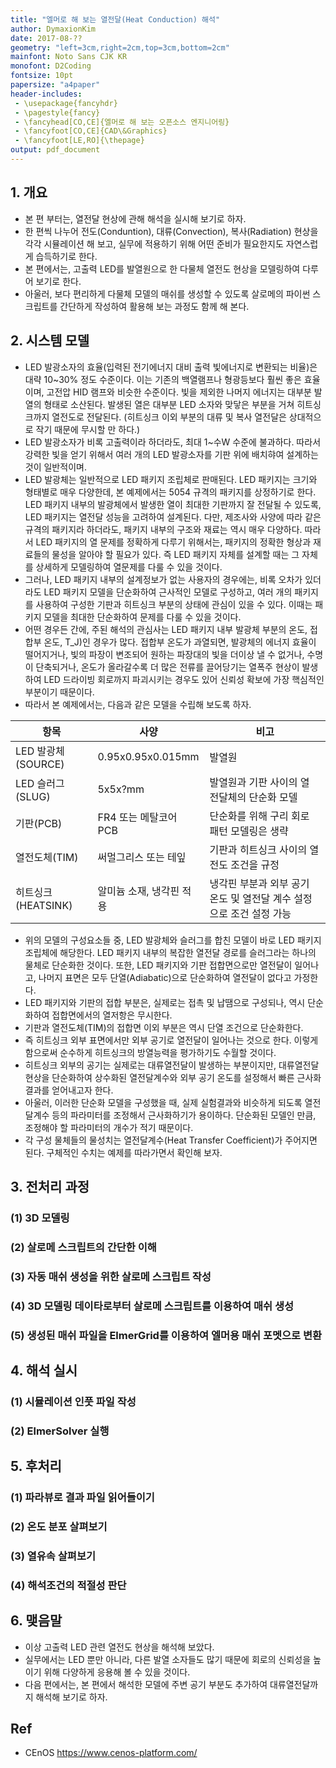 ```yaml
---
title: "엘머로 해 보는 열전달(Heat Conduction) 해석"
author: DymaxionKim
date: 2017-08-??
geometry: "left=3cm,right=2cm,top=3cm,bottom=2cm"
mainfont: Noto Sans CJK KR
monofont: D2Coding
fontsize: 10pt
papersize: "a4paper"
header-includes:
 - \usepackage{fancyhdr}
 - \pagestyle{fancy}
 - \fancyhead[CO,CE]{엘머로 해 보는 오픈소스 엔지니어링}
 - \fancyfoot[CO,CE]{CAD\&Graphics}
 - \fancyfoot[LE,RO]{\thepage}
output: pdf_document
---
```


## 1. 개요
* 본 편 부터는, 열전달 현상에 관해 해석을 실시해 보기로 하자.
* 한 편씩 나누어 전도(Conduntion), 대류(Convection), 복사(Radiation) 현상을 각각 시뮬레이션 해 보고, 실무에 적용하기 위해 어떤 준비가 필요한지도 자연스럽게 습득하기로 한다.
* 본 편에서는, 고출력 LED를 발열원으로 한 다물체 열전도 현상을 모델링하여 다루어 보기로 한다.
* 아울러, 보다 편리하게 다물체 모델의 매쉬를 생성할 수 있도록 살로메의 파이썬 스크립트를 간단하게 작성하여 활용해 보는 과정도 함께 해 본다.


## 2. 시스템 모델
* LED 발광소자의 효율(입력된 전기에너지 대비 출력 빛에너지로 변환되는 비율)은 대략 10~30% 정도 수준이다.  이는 기존의 백열램프나 형광등보다 훨씬 좋은 효율이며, 고전압 HID 램프와 비슷한 수준이다.  빛을 제외한 나머지 에너지는 대부분 발열의 형태로 소산된다.  발생된 열은 대부분 LED 소자와 맞닿은 부분을 거쳐 히트싱크까지 열전도로 전달된다. (히트싱크 이외 부분의 대류 및 복사 열전달은 상대적으로 작기 때문에 무시할 만 하다.)
* LED 발광소자가 비록 고출력이라 하더라도, 최대 1~수W 수준에 불과하다.  따라서 강력한 빛을 얻기 위해서 여러 개의 LED 발광소자를 기판 위에 배치햐여 설계하는 것이 일반적이며.
* LED 발광체는 일반적으로 LED 패키지 조립체로 판매된다.  LED 패키지는 크기와 형태별로 매우 다양한데, 본 예제에서는 5054 규격의 패키지를 상정하기로 한다.  LED 패키지 내부의 발광체에서 발생한 열이 최대한 기판까지 잘 전달될 수 있도록, LED 패키지는 열전달 성능을 고려하여 설계된다.  다만, 제조사와 사양에 따라 같은 규격의 패키지라 하더라도, 패키지 내부의 구조와 재료는 역시 매우 다양하다.  따라서 LED 패키지의 열 문제를 정확하게 다루기 위해서는, 패키지의 정확한 형상과 재료들의 물성을 알아야 할 필요가 있다.  즉 LED 패키지 자체를 설계할 때는 그 자체를 상세하게 모델링하여 열문제를 다룰 수 있을 것이다.
* 그러나, LED 패키지 내부의 설계정보가 없는 사용자의 경우에는, 비록 오차가 있더라도 LED 패키지 모델을 단순화하여 근사적인 모델로 구성하고, 여러 개의 패키지를 사용하여 구성한 기판과 히트싱크 부분의 상태에 관심이 있을 수 있다.  이때는 패키지 모델을 최대한 단순화하여 문제를 다룰 수 있을 것이다.
* 어떤 경우든 간에, 주된 해석의 관심사는 LED 패키지 내부 발광체 부분의 온도, 접합부 온도, T_J)인 경우가 많다.  접합부 온도가 과열되면, 발광체의 에너지 효율이 떨어지거나, 빛의 파장이 변조되어 원하는 파장대의 빛을 더이상 낼 수 없거나, 수명이 단축되거나, 온도가 올라갈수록 더 많은 전류를 끌어당기는 열폭주 현상이 발생하여 LED 드라이빙 회로까지 파괴시키는 경우도 있어 신뢰성 확보에 가장 핵심적인 부분이기 때문이다.
* 따라서 본 예제에서는, 다음과 같은 모델을 수립해 보도록 하자.

|항목             |사양                |비고                                   |
|----------------|-------------------|--------------------------------------|
|LED 발광체(SOURCE)|0.95x0.95x0.015mm  |발열원                                 |
|LED 슬러그(SLUG)  |5x5x?mm            |발열원과 기판 사이의 열 전달체의 단순화 모델   |
|기판(PCB)        |FR4 또는 메탈코어 PCB |단순화를 위해 구리 회로 패턴 모델링은 생략    |
|열전도체(TIM)     |써멀그리스 또는 테잎    |기판과 히트싱크 사이의 열전도 조건을 규정     |
|히트싱크(HEATSINK)|알미늄 소재, 냉각핀 적용|냉각핀 부분과 외부 공기 온도 및 열전달 계수 설정으로 조건 설정 가능|

* 위의 모델의 구성요소들 중, LED 발광체와 슬러그를 합친 모델이 바로 LED 패키지 조립체에 해당한다.  LED 패키지 내부의 복잡한 열전달 경로를 슬러그라는 하나의 물체로 단순화한 것이다.  또한, LED 패키지와 기판 접합면으로만 열전달이 일어나고, 나머지 표면은 모두 단열(Adiabatic)으로 단순화하여 열전달이 없다고 가정한다.
* LED 패키지와 기판의 접합 부분은, 실제로는 접촉 및 납땜으로 구성되나, 역시 단순화하여 접합면에서의 열저항은 무시한다.
* 기판과 열전도체(TIM)의 접합면 이외 부분은 역시 단열 조건으로 단순화한다.
* 즉 히트싱크 외부 표면에서만 외부 공기로 열전달이 일어나는 것으로 한다.  이렇게 함으로써 순수하게 히트싱크의 방열능력을 평가하기도 수월할 것이다.
* 히트싱크 외부의 공기는 실제로는 대류열전달이 발생하는 부분이지만, 대류열전달 현상을 단순화하여 상수화된 열전달계수와 외부 공기 온도를 설정해서 빠른 근사화 결과를 얻어내고자 한다.
* 아울러, 이러한 단순화 모델을 구성했을 때, 실제 실험결과와 비슷하게 되도록 열전달계수 등의 파라미터를 조정해서 근사화하기가 용이하다.  단순화된 모델인 만큼, 조정해야 할 파라미터의 개수가 적기 때문이다.
* 각 구성 물체들의 물성치는 열전달계수(Heat Transfer Coefficient)가 주어지면 된다.  구체적인 수치는 예제를 따라가면서 확인해 보자.


## 3. 전처리 과정

### (1) 3D 모델링

### (2) 살로메 스크립트의 간단한 이해

### (3) 자동 매쉬 생성을 위한 살로메 스크립트 작성

### (4) 3D 모델링 데이타로부터 살로메 스크립트를 이용하여 매쉬 생성

### (5) 생성된 매쉬 파일을 ElmerGrid를 이용하여 엘머용 매쉬 포멧으로 변환


## 4. 해석 실시

### (1) 시뮬레이션 인풋 파일 작성

### (2) ElmerSolver 실행


## 5. 후처리

### (1) 파라뷰로 결과 파일 읽어들이기

### (2) 온도 분포 살펴보기

### (3) 열유속 살펴보기

### (4) 해석조건의 적절성 판단


## 6. 맺음말
* 이상 고출력 LED 관련 열전도 현상을 해석해 보았다.
* 실무에서는 LED 뿐만 아니라, 다른 발열 소자들도 많기 때문에 회로의 신뢰성을 높이기 위해 다양하게 응용해 볼 수 있을 것이다.
* 다음 편에서는, 본 편에서 해석한 모델에 주변 공기 부분도 추가하여 대류열전달까지 해석해 보기로 하자.







## Ref

* CEnOS
https://www.cenos-platform.com/

